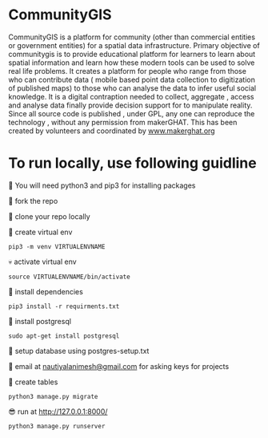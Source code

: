 # CommunityGIS

CommunityGIS is a platform for community (other than commercial entities or government entities) for a spatial data infrastructure. Primary objective of communitygis is to provide educational platform for learners to learn about spatial information and learn how these modern tools can be used to solve real life problems. It creates a platform for people who range from those who can contribute data ( mobile based point data collection to digitization of published maps) to those who can analyse the data to infer useful social knowledge. It is a digital contraption needed to collect, aggregate , access and analyse data finally provide decision support for to manipulate reality. Since all source code is published , under GPL, any one can reproduce the technology , without any permission from makerGHAT. This has been created by volunteers and coordinated by www.makerghat.org

# To run locally, use following guidline


:baby: You will need python3 and pip3 for installing packages

:boy: fork the repo

:man: clone your repo locally

:older_man: create virtual env
```
pip3 -m venv VIRTUALENVNAME 
```
:skull: activate virtual env
```
source VIRTUALENVNAME/bin/activate
```
:speak_no_evil: install dependencies
```
pip3 install -r requirments.txt
```
:see_no_evil: install postgresql

```
sudo apt-get install postgresql
```
:hear_no_evil: setup database using postgres-setup.txt

:pray: email at nautiyalanimesh@gmail.com for asking keys for projects

:clap: create tables
```
python3 manage.py migrate
```
:sunglasses: run at http://127.0.0.1:8000/
```
python3 manage.py runserver
```
